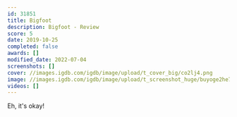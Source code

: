 ```yaml
---
id: 31851
title: Bigfoot
description: Bigfoot - Review
score: 5
date: 2019-10-25
completed: false
awards: []
modified_date: 2022-07-04
screenshots: []
cover: //images.igdb.com/igdb/image/upload/t_cover_big/co2lj4.png
image: //images.igdb.com/igdb/image/upload/t_screenshot_huge/buyoge2he7iftxrko7b7.jpg
videos: []
---
```

Eh, it's okay!